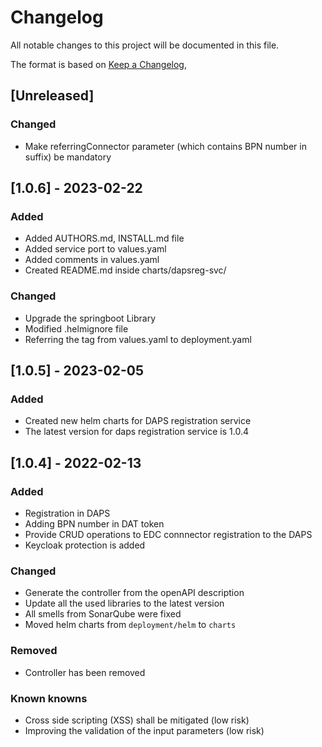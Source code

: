 # Changelog

All notable changes to this project will be documented in this file.

The format is based on [Keep a Changelog](https://keepachangelog.com/en/1.0.0/),

## [Unreleased]

### Changed
- Make referringConnector parameter (which contains BPN number in suffix) be mandatory

## [1.0.6] - 2023-02-22
### Added
 - Added AUTHORS.md, INSTALL.md file
 - Added service port to values.yaml
 - Added comments in values.yaml
 - Created README.md inside charts/dapsreg-svc/
 

### Changed
 - Upgrade the springboot Library
 - Modified .helmignore file
 - Referring the tag from values.yaml to deployment.yaml


## [1.0.5] - 2023-02-05

### Added
- Created new helm charts for DAPS registration service
- The latest version for daps registration service is 1.0.4


## [1.0.4] - 2022-02-13

### Added
- Registration in DAPS
- Adding BPN number in DAT token
- Provide CRUD operations to EDC connnector registration to the DAPS
- Keycloak protection is added

### Changed
- Generate the controller from the openAPI description
- Update all the used libraries to the latest version
- All smells from SonarQube were fixed
- Moved helm charts from `deployment/helm` to `charts`

### Removed
- Controller has been removed

### Known knowns
- Cross side scripting (XSS) shall be mitigated (low risk)
- Improving the validation of the input parameters (low risk)
